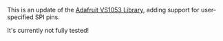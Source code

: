 This is an update of the [Adafruit VS1053 Library](https://github.com/danclarke/Adafruit_VS1053_Library), adding support for user-specified SPI pins.

It's currently not fully tested!
